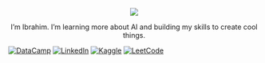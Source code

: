 <p align="center">
  <img src="https://capsule-render.vercel.app/api?type=waving&color=gradient&text=Hello!&height=100&section=header"/>
</p> 
<p align="center">
I’m Ibrahim. I’m learning more about AI and building my skills to create cool things.
</p> 

[![DataCamp](https://img.shields.io/badge/DataCamp-05192D?style=flat&logo=datacamp&logoColor=65FF8F)](https://www.datacamp.com/portfolio/IbrahimHashhash)
[![LinkedIn](https://img.shields.io/badge/LinkedIn-0A66C2?style=flat&logo=linkedin&logoColor=white)](https://www.linkedin.com/in/ibrahimhashhash)
[![Kaggle](https://img.shields.io/badge/Kaggle-20BEFF?style=flat&logo=kaggle&logoColor=white)](https://www.kaggle.com/ibrahimhashhash)
[![LeetCode](https://img.shields.io/badge/LeetCode-FFA116?style=flat&logo=leetcode&logoColor=black)](https://leetcode.com/u/IHashhash/)
